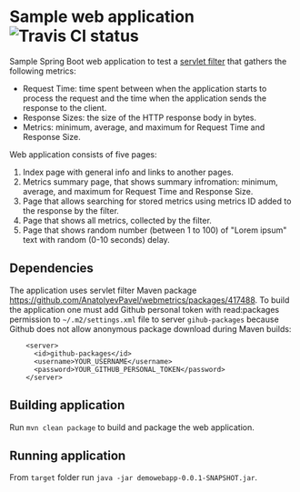 # Sample web application ![Travis CI status](https://travis-ci.com/AnatolyevPavel/demowebapp.svg?branch=master)
Sample Spring Boot web application to test a [servlet filter](https://github.com/AnatolyevPavel/webmetrics) that gathers the following metrics:
* Request Time: time spent between when the application starts to process the request and the time when the application sends the response to the client.
* Response Sizes: the size of the HTTP response body in bytes.
* Metrics: minimum, average, and maximum for Request Time and Response Size.

Web application consists of five pages:
1. Index page with general info and links to another pages.
2. Metrics summary page, that shows summary infromation: minimum, average, and maximum for Request Time and Response Size.
3. Page that allows searching for stored metrics using metrics ID added to the response by the filter.
4. Page that shows all metrics, collected by the filter.
5. Page that shows random number (between 1 to 100) of "Lorem ipsum" text with random (0-10 seconds) delay.

## Dependencies
The application uses servlet filter Maven package https://github.com/AnatolyevPavel/webmetrics/packages/417488. To build the application one must add Github personal token with read:packages permission to `~/.m2/settings.xml` file to server `gihub-packages` because Github does not allow anonymous package download during Maven builds:
```
    <server>
      <id>github-packages</id>
      <username>YOUR_USERNAME</username>
      <password>YOUR_GITHUB_PERSONAL_TOKEN</password>
    </server>
```

## Building application
Run `mvn clean package` to build and package the web application.

## Running application
From `target` folder run `java -jar demowebapp-0.0.1-SNAPSHOT.jar`.
